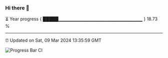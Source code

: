 ### Hi there 👋

⏳ Year progress { █████▁▁▁▁▁▁▁▁▁▁▁▁▁▁▁▁▁▁▁▁▁▁▁▁▁ } 18.73 %

---

⏰ Updated on Sat, 09 Mar 2024 13:35:59 GMT

![Progress Bar CI](https://github.com/IshwaranRudhara/GIT-ACTION/workflows/Progress%20Bar%20CI/badge.svg)
